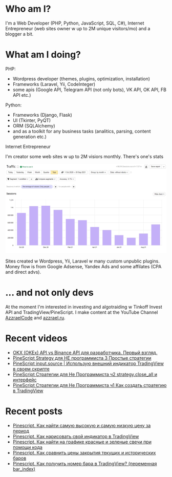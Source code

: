 # Who am I?

I'm a Web Developer (PHP, Python, JavaScript, SQL, C#), Internet Entrepreneur (web sites owner w up to 2M unique visitors/mo) and a blogger a bit.

# What am I doing?

PHP:
- Wordpress developer (themes, plugins, optimization, installation) 
- Frameworks (Laravel, Yii, CodeInteger)
- some apis (Google API, Telegram API (not only bots), VK API, OK API, FB API etc.)

Python:
- Frameworks (Django, Flask)
- UI (Tkinter, PyQT)
- ORM (SQLAlchemy)
- and as a toolkit for any business tasks (analitics, parsing, content generation etc.)

Internet Entrepreneur

I'm creator some web sites w up to 2M visiors monthly. There's one's stats

![Unique visitors in 2021](https://github.com/AzzraelCode/AzzraelCode/blob/main/images/n.jpg?raw=true)

Sites created w Wordpress, Yii, Laravel w many custom unpublic plugins. Money flow is from Google Adsense, Yandex Ads and some affilates (CPA and direct advs).

# ... and not only devs

At the moment I'm interested in investing and algotraiding w Tinkoff Invest API and TradingView/PineScript. I make content at the YouTube Channel [AzzraelCode](https://www.youtube.com/channel/UCf6kozNejHoQuFhBDB8cfxA) and [azzrael.ru](https://azzrael.ru). 

# Recent videos

<!-- AZZCODEYT:START -->
- [OKX &lpar;OKEx&rpar; API vs Binance API для разработчика. Первый взгляд.](https://www.youtube.com/watch?v=mDocH80NKvs)
- [PineScript Strategy для НЕ программиста 3 Простые стратегии](https://www.youtube.com/watch?v=BsXH4Q7_HzU)
- [PineScript input.source | Использую внешний индикатор TradingView в своем скрипте](https://www.youtube.com/watch?v=c2Vt_bzy0e4)
- [PineScript Стратегии для Не Программиста ч2 strategy.close_all и интерфейс](https://www.youtube.com/watch?v=c_INQKqlVYI)
- [PineScript Стратегии для Не Программиста ч1 Как создать стратегию в TradingView](https://www.youtube.com/watch?v=cVvXhin8hVs)
<!-- AZZCODEYT:END -->


# Recent posts

<!-- AZZRAELRU:START -->
- [Pinescript. Как найти самую высокую и самую низкую цену за период](https://azzrael.ru/pinescript-kak-najti-samuyu-vysokuyu-i-samuyu-nizkuyu-cenu-za-period)
- [Pinescript. Как нарисовать свой индикатор в TradingView](https://azzrael.ru/pinescript-kak-narisovat-svoj-indikator-v-tradingview)
- [Pinescript. Как найти на графике красные и зеленые свечи при помощи кода](https://azzrael.ru/pinescript-kak-najti-na-grafike-krasnye-i-zelenye-svechi-pri-pomoshhi-koda)
- [Pinescript. Как сравнить цены закрытия текущих и исторических баров](https://azzrael.ru/pinescript-kak-sravnit-ceny-zakrytiya-tekushhix-i-istoricheskix-barov)
- [Pinescript. Как получить номер бара в TradingView? &lpar;переменная bar_index&rpar;](https://azzrael.ru/pinescript-kak-poluchit-nomer-bara-v-tradingview-peremennaya-bar_index)
<!-- AZZRAELRU:END -->

